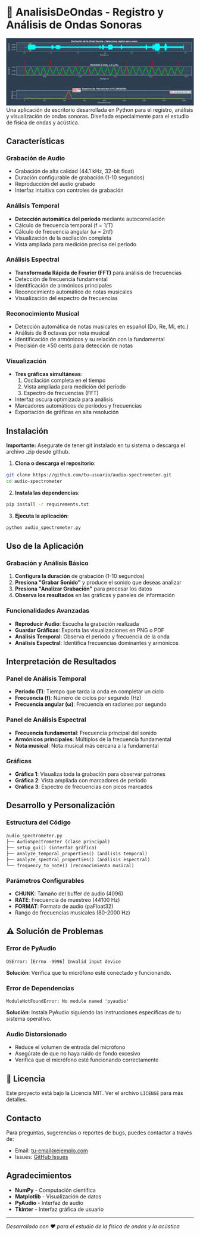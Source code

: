 # 🎵 AnalisisDeOndas - Registro y Análisis de Ondas Sonoras
<img src="\img\ParaPDF.png "/>
Una aplicación de escritorio desarrollada en Python para el registro, análisis y visualización de ondas sonoras. Diseñada especialmente para el estudio de física de ondas y acústica.

## Características

###  Grabación de Audio
- Grabación de alta calidad (44.1 kHz, 32-bit float)
- Duración configurable de grabación (1-10 segundos)
- Reproducción del audio grabado
- Interfaz intuitiva con controles de grabación

###  Análisis Temporal
- **Detección automática del período** mediante autocorrelación
- Cálculo de frecuencia temporal (f = 1/T)
- Cálculo de frecuencia angular (ω = 2πf)
- Visualización de la oscilación completa
- Vista ampliada para medición precisa del período

###  Análisis Espectral
- **Transformada Rápida de Fourier (FFT)** para análisis de frecuencias
- Detección de frecuencia fundamental
- Identificación de armónicos principales
- Reconocimiento automático de notas musicales
- Visualización del espectro de frecuencias

###  Reconocimiento Musical
- Detección automática de notas musicales en español (Do, Re, Mi, etc.)
- Análisis de 8 octavas por nota musical
- Identificación de armónicos y su relación con la fundamental
- Precisión de ±50 cents para detección de notas

###  Visualización
- **Tres gráficas simultáneas**:
  1. Oscilación completa en el tiempo
  2. Vista ampliada para medición del período
  3. Espectro de frecuencias (FFT)
- Interfaz oscura optimizada para análisis
- Marcadores automáticos de períodos y frecuencias
- Exportación de gráficas en alta resolución


##  Instalación
**Importante:** Asegurate de tener git instalado en tu sistema o descarga el archivo .zip desde github.

1. **Clona o descarga el repositorio**:
```bash
git clone https://github.com/tu-usuario/audio-spectrometer.git
cd audio-spectrometer
```

2. **Instala las dependencias**:
```bash
pip install -r requirements.txt
```

3. **Ejecuta la aplicación**:
```bash
python audio_spectrometer.py
```

## Uso de la Aplicación

### Grabación y Análisis Básico

1. **Configura la duración** de grabación (1-10 segundos)
2. **Presiona "Grabar Sonido"** y produce el sonido que deseas analizar
3. **Presiona "Analizar Grabación"** para procesar los datos
4. **Observa los resultados** en las gráficas y paneles de información

### Funcionalidades Avanzadas

- **Reproducir Audio**: Escucha la grabación realizada
- **Guardar Gráficas**: Exporta las visualizaciones en PNG o PDF
- **Análisis Temporal**: Observa el período y frecuencia de la onda
- **Análisis Espectral**: Identifica frecuencias dominantes y armónicos

## Interpretación de Resultados

### Panel de Análisis Temporal
- **Período (T)**: Tiempo que tarda la onda en completar un ciclo
- **Frecuencia (f)**: Número de ciclos por segundo (Hz)
- **Frecuencia angular (ω)**: Frecuencia en radianes por segundo

### Panel de Análisis Espectral
- **Frecuencia fundamental**: Frecuencia principal del sonido
- **Armónicos principales**: Múltiplos de la frecuencia fundamental
- **Nota musical**: Nota musical más cercana a la fundamental

### Gráficas
- **Gráfica 1**: Visualiza toda la grabación para observar patrones
- **Gráfica 2**: Vista ampliada con marcadores de período
- **Gráfica 3**: Espectro de frecuencias con picos marcados


##  Desarrollo y Personalización

### Estructura del Código
```
audio_spectrometer.py
├── AudioSpectrometer (clase principal)
├── setup_gui() (interfaz gráfica)
├── analyze_temporal_properties() (análisis temporal)
├── analyze_spectral_properties() (análisis espectral)
└── frequency_to_note() (reconocimiento musical)
```

### Parámetros Configurables
- **CHUNK**: Tamaño del buffer de audio (4096)
- **RATE**: Frecuencia de muestreo (44100 Hz)
- **FORMAT**: Formato de audio (paFloat32)
- Rango de frecuencias musicales (80-2000 Hz)

## ⚠️ Solución de Problemas

### Error de PyAudio
```
OSError: [Errno -9996] Invalid input device
```
**Solución**: Verifica que tu micrófono esté conectado y funcionando.

### Error de Dependencias
```
ModuleNotFoundError: No module named 'pyaudio'
```
**Solución**: Instala PyAudio siguiendo las instrucciones específicas de tu sistema operativo.

### Audio Distorsionado
- Reduce el volumen de entrada del micrófono
- Asegúrate de que no haya ruido de fondo excesivo
- Verifica que el micrófono esté funcionando correctamente

## 📄 Licencia

Este proyecto está bajo la Licencia MIT. Ver el archivo `LICENSE` para más detalles.

##  Contacto

Para preguntas, sugerencias o reportes de bugs, puedes contactar a través de:
- Email: tu-email@ejemplo.com
- Issues: [GitHub Issues](https://github.com/tu-usuario/audio-spectrometer/issues)

##  Agradecimientos

- **NumPy** - Computación científica
- **Matplotlib** - Visualización de datos
- **PyAudio** - Interfaz de audio
- **Tkinter** - Interfaz gráfica de usuario

---

*Desarrollado con ❤️ para el estudio de la física de ondas y la acústica*
